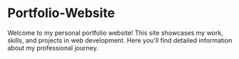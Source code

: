 # Portfolio-Website
Welcome to my personal portfolio website! This site showcases my work, skills, and projects in web development. Here you'll find detailed information about my professional journey.
